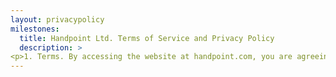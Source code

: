 ```yaml
---
layout: privacypolicy
milestones:
  title: Handpoint Ltd. Terms of Service and Privacy Policy
  description: >
<p>1. Terms. By accessing the website at handpoint.com, you are agreeing to be bound by these terms of service, all applicable laws and regulations, and agree that you are responsible for compliance with any applicable local laws. If you do not agree with any of these terms, you are prohibited from using or accessing this site. The materials contained in this website are protected by applicable copyright and trademark law.</p><p>2. Use License. Permission is granted to temporarily download one copy of the materials (information or software) on Handpoint Ltd.'s website for personal, non-commercial transitory viewing only. This is the grant of a license, not a transfer of title, and under this license you may not</p><ul><li>modify or copy the materials</li><li>use the materials for any commercial purpose, or for any public display (commercial or non-commercial)</li><li>attempt to decompile or reverse engineer any software contained on Handpoint Ltd.'s website</li><li>remove any copyright or other proprietary notations from the materials</li><li>transfer the materials to another person or "mirror" the materials on any other server</li></ul><p>This license shall automatically terminate if you violate any of these restrictions and may be terminated by Handpoint Ltd. at any time. Upon terminating your viewing of these materials or upon the termination of this license, you must destroy any downloaded materials in your possession whether in electronic or printed format.</p><p>3. Disclaimer. The materials on Handpoint Ltd.'s website are provided on an 'as is' basis. Handpoint Ltd. makes no warranties, expressed or implied, and hereby disclaims and negates all other warranties including, without limitation, implied warranties or conditions of merchantability, fitness for a particular purpose, or non-infringement of intellectual property or other violation of rights.</p><p>Further, Handpoint Ltd. does not warrant or make any representations concerning the accuracy, likely results, or reliability of the use of the materials on its website or otherwise relating to such materials or on any sites linked to this site.</p><p>4. Limitations. In no event shall Handpoint Ltd. or its suppliers be liable for any damages (including, without limitation, damages for loss of data or profit, or due to business interruption) arising out of the use or inability to use the materials on Handpoint Ltd.'s website, even if Handpoint Ltd. or a Handpoint Ltd. authorized representative has been notified orally or in writing of the possibility of such damage. Because some jurisdictions do not allow limitations on implied warranties, or limitations of liability for consequential or incidental damages, these limitations may not apply to you.</p><p>5. Accuracy of materials. The materials appearing on Handpoint Ltd.'s website could include technical, typographical, or photographic errors. Handpoint Ltd. does not warrant that any of the materials on its website are accurate, complete or current. Handpoint Ltd. may make changes to the materials contained on its website at any time without notice. However Handpoint Ltd. does not make any commitment to update the materials.</p><p>6. Links. Handpoint Ltd. has not reviewed all of the sites linked to its website and is not responsible for the contents of any such linked site. The inclusion of any link does not imply endorsement by Handpoint Ltd. of the site. Use of any such linked website is at the user's own risk.</p><p>7. Modifications. Handpoint Ltd. may revise these terms of service for its website at any time without notice. By using this website you are agreeing to be bound by the then current version of these terms of service.</p><p>8. Governing Law. These terms and conditions are governed by and construed in accordance with the laws of Iceland and you irrevocably submit to the exclusive jurisdiction of the courts in that country.</p><p>9. Privacy Policy. Your privacy is important to us. It is Handpoint Ltd.'s policy to respect your privacy regarding any information we may collect while operating our website. Accordingly, we have developed this privacy policy in order for you to understand how we collect, use, communicate, disclose and otherwise make use of personal information. We have outlined our privacy policy below.<ul><li>We will collect personal information by lawful and fair means and, where appropriate, with the knowledge or consent of the individual concerned.</li><li>Before or at the time of collecting personal information, we will identify the purposes for which information is being collected.</li><li>We will collect and use personal information solely for fulfilling those purposes specified by us and for other ancillary purposes, such as marketing, unless we obtain the consent of the individual concerned or as required by law.</li><li>Personal data should be relevant to the purposes for which it is to be used, and, to the extent necessary for those purposes, should be accurate, complete, and up-to-date.</li><li>We will protect personal information by using reasonable security safeguards against loss or theft, as well as unauthorized access, disclosure, copying, use or modification.</li><li>We will make readily available to customers information about our policies and practices relating to the management of personal information.</li><li>We will only retain personal information for as long as necessary for the fulfilment of those purposes.</li></ul></p><p>We are committed to conducting our business in accordance with these principles in order to ensure that the confidentiality of personal information is protected and maintained. Handpoint Ltd. may change this privacy policy from time to time at Handpoint Ltd.'s sole discretion.</p>
--- 
```

